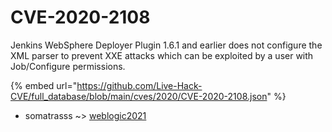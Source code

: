# CVE-2020-2108

Jenkins WebSphere Deployer Plugin 1.6.1 and earlier does not configure the XML parser to prevent XXE attacks which can be exploited by a user with Job/Configure permissions.

{% embed url="https://github.com/Live-Hack-CVE/full_database/blob/main/cves/2020/CVE-2020-2108.json" %}


* somatrasss ~> [weblogic2021](https://www.alice-snow.ru/2020/database/cve-2020-2108/weblogic2021-somatrasss)